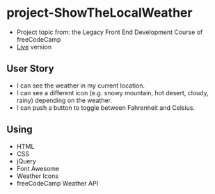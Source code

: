 # project-ShowTheLocalWeather
* Project topic from: the Legacy Front End Development Course of freeCodeCamp
* [Live](https://codepen.io/pocoapocochen/full/yjaJRL) version

## User Story
* I can see the weather in my current location.
* I can see a different icon (e.g. snowy mountain, hot desert, cloudy, rainy) depending on the weather.
* I can push a button to toggle between Fahrenheit and Celsius.

## Using
* HTML
* CSS
* jQuery
* Font Awesome
* Weather Icons
* freeCodeCamp Weather API
